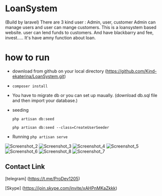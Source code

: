 # LoanSystem
(Build by laravel)
There are 3 kind user : Admin, user, customer
Admin can manage users and user can mange customers.
This is a loansystem based website. user can lend funds to customers. And have blackbarry and fee, invest.....
It's have amny function about loan.

# how to run
- download from github on your local directory (https://github.com/Kind-ekaterina/LoanSystem.git)
- `composer install`
- You have to migrate db
    or you can set up maually. 
    (download db.sql file and then import your database.)
- seeding
    
    `php artisan db:seed`
 
    `php artisan db:seed --class=CreateUserSeeder`
- Running
    `php artisan serve`

![Screenshot_2](https://user-images.githubusercontent.com/86986628/130820536-68ec0c16-4c91-465d-be43-365816307c1e.jpg)
![Screenshot_3](https://user-images.githubusercontent.com/86986628/130820545-58672616-1663-418e-8af6-28f0c4da1c3c.jpg)
![Screenshot_4](https://user-images.githubusercontent.com/86986628/130820551-f061dba0-f9f3-4239-a4c6-09fe31c36cec.jpg)
![Screenshot_5](https://user-images.githubusercontent.com/86986628/130820565-f9945f16-4318-4d05-9b23-eadfb1d87a8b.jpg)
![Screenshot_6](https://user-images.githubusercontent.com/86986628/130820573-1daadf91-6d22-48f2-b175-696959e6a80c.jpg)
![Screenshot_8](https://user-images.githubusercontent.com/86986628/130820589-e6efd7df-060b-4af9-9a1b-61942d34e70a.jpg)
![Screenshot_7](https://user-images.githubusercontent.com/86986628/130820576-620ed0b6-3913-44dd-b295-854075cccf2f.jpg)

## Contact Link

[telegram] (https://t.me/ProDev1205)

[Skype] (https://join.skype.com/invite/xAHPnMKaZkkk)
